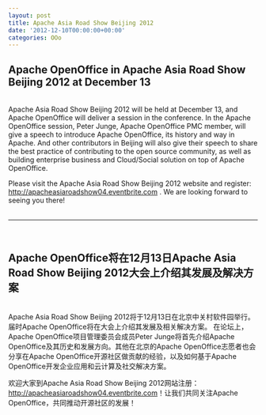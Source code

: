 ```yaml
---
layout: post
title: Apache Asia Road Show Beijing 2012
date: '2012-12-10T00:00:00+00:00'
categories: OOo
---
```

<h2>Apache OpenOffice in Apache Asia Road Show Beijing 2012 at December 13</h2> 
  <div id=":1xa"> 
    <p> <br />
Apache Asia Road Show Beijing 2012 will be held at December 13, and Apache OpenOffice will deliver a session in the conference. In the Apache OpenOffice session, Peter Junge, Apache OpenOffice PMC member, will give a speech to introduce Apache OpenOffice, its history and way in Apache. And other contributors in Beijing will also give their speech to share the best practice of contributing to the open source community, as well as building enterprise business and Cloud/Social solution on top of Apache OpenOffice.<br /> </p> 
    <p>Please visit the Apache Asia Road Show Beijing 2012 website and register: <a href="http://apacheasiaroadshow04.eventbrite.com" target="_blank">http://apacheasiaroadshow04.<wbr />eventbrite.com</a> . We are looking forward to seeing you there!<br /> <br /> </p><hr /><br /> 
    <h2>
Apache OpenOffice将在12月13日Apache Asia Road Show Beijing 2012大会上介绍其发展及解决方案</h2> 
    <p> <br />
Apache Asia Road Show Beijing 2012将于12月13日在北京中关村软件园举行。<wbr />届时Apache OpenOffice将在大会上介绍其发展及相关解决方案。 在论坛上，Apache OpenOffice项目管理委员会成员Peter Junge将首先介绍Apache OpenOffice及其历史和发展方向。<wbr />其他在北京的Apache OpenOffice志愿者也会分享在Apache OpenOffice开源社区做贡献的经验，<wbr />以及如何基于Apache OpenOffice开发企业应用和云计算及社交解决方案。 </p> 
    <p>欢迎大家到Apache Asia Road Show Beijing 2012网站注册： <a href="http://apacheasiaroadshow04.eventbrite.com" target="_blank">http://apacheasiaroadshow04.<wbr />eventbrite.com</a>！让我们共同关注Apache OpenOffice，共同推动开源社区的发展！<br /> <br /></p> 
  </div>
